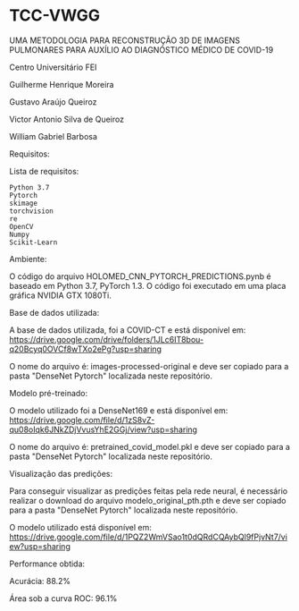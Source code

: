 # TCC-VWGG
UMA METODOLOGIA PARA RECONSTRUÇÃO 3D DE IMAGENS PULMONARES PARA AUXÍLIO AO DIAGNÓSTICO MÉDICO DE COVID-19

Centro Universitário FEI


Guilherme Henrique Moreira

Gustavo Araújo Queiroz

Victor Antonio Silva de Queiroz

William Gabriel Barbosa


Requisitos:

Lista de requisitos:
  
    Python 3.7
    Pytorch
    skimage
    torchvision
    re
    OpenCV
    Numpy
    Scikit-Learn

Ambiente:

O código do arquivo HOLOMED_CNN_PYTORCH_PREDICTIONS.pynb é baseado em Python 3.7, PyTorch 1.3. O código foi executado em uma placa gráfica NVIDIA GTX 1080Ti.

Base de dados utilizada:

A base de dados utilizada, foi a COVID-CT e está disponível em: https://drive.google.com/drive/folders/1JLc6IT8bou-q20Bcyq0OVCf8wTXo2ePg?usp=sharing

O nome do arquivo é: images-processed-original e deve ser copiado para a pasta "DenseNet Pytorch" localizada neste repositório.

Modelo pré-treinado: 

O modelo utilizado foi a DenseNet169 e está disponível em: https://drive.google.com/file/d/1zS8vZ-qu08oIqk6JNkZDjVvusYhE2GGj/view?usp=sharing

O nome do arquivo é: pretrained_covid_model.pkl e deve ser copiado para a pasta "DenseNet Pytorch" localizada neste repositório.

Visualização das predições:

Para conseguir visualizar as predições feitas pela rede neural, é necessário realizar o download do arquivo modelo_original_pth.pth  e deve ser copiado para a pasta "DenseNet Pytorch" localizada neste repositório.

O modelo utilizado está disponível em: https://drive.google.com/file/d/1PQZ2WmVSao1t0dQRdCQAybQl9fPjvNt7/view?usp=sharing

Performance obtida:

Acurácia: 88.2%

Área sob a curva ROC: 96.1%
